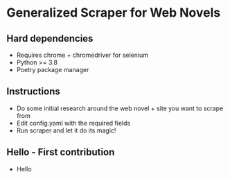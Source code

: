 # Generalized Scraper for Web Novels

## Hard dependencies

- Requires chrome + chromedriver for selenium
- Python >= 3.8
- Poetry package manager

## Instructions

- Do some initial research around the web novel + site you want to scrape from
- Edit config.yaml with the required fields
- Run scraper and let it do its magic!

## Hello - First contribution

- Hello

